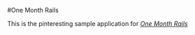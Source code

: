#One Month Rails	

This is the pinteresting sample application for [*One Month Rails*](http://onemonthrails.com)